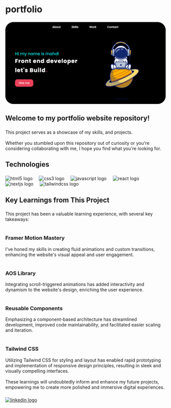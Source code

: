 <h1 align="left">portfolio</h1>

###

<div align="center">
  <img  src="https://github.com/mahdikamyabi1999/portfolio/blob/main/public/thumbnail.png"  />
</div>

###

<p align="left"></p>

###

<h2 align="left">Welcome to my portfolio website repository!</h2>

###

<p align="left">This project serves as a showcase of my skills, and projects. <br><br>Whether you stumbled upon this repository out of curiosity or you're considering collaborating with me, I hope you find what you're looking for.</h3>

###

<h2 align="left">Technologies</h2>

###

<div align="left">
  <img src="https://cdn.jsdelivr.net/gh/devicons/devicon/icons/html5/html5-original.svg" height="40" alt="html5 logo"  />
  <img width="12" />
  <img src="https://cdn.jsdelivr.net/gh/devicons/devicon/icons/css3/css3-original.svg" height="40" alt="css3 logo"  />
  <img width="12" />
  <img src="https://skillicons.dev/icons?i=js" height="40" alt="javascript logo"  />
  <img width="12" />
  <img src="https://cdn.jsdelivr.net/gh/devicons/devicon/icons/react/react-original.svg" height="40" alt="react logo"  />
  <img width="12" />
  <img src="https://skillicons.dev/icons?i=nextjs" height="40" alt="nextjs logo"  />
  <img width="12" />
  <img src="https://cdn.simpleicons.org/tailwindcss/06B6D4" height="40" alt="tailwindcss logo"  />
</div>

###

<h2 align="left">Key Learnings from This Project</h2>

###

<p align="left">This project has been a valuable learning experience, with several key takeaways:<br><br><h3>Framer Motion Mastery</h3>  I've honed my skills in creating fluid animations and custom transitions, enhancing the website's visual appeal and user engagement.<br><br><h3>AOS Library </h3> Integrating scroll-triggered animations has added interactivity and dynamism to the website's design, enriching the user experience.<br><br><h3>Reusable Components</h3> Emphasizing a component-based architecture has streamlined development, improved code maintainability, and facilitated easier scaling and iteration.<br><br><h3>Tailwind CSS</h3> Utilizing Tailwind CSS for styling and layout has enabled rapid prototyping and implementation of responsive design principles, resulting in sleek and visually compelling interfaces.<br><br>These learnings will undoubtedly inform and enhance my future projects, empowering me to create more polished and immersive digital experiences.</p>

###

<div align="left">
  <a href="https://www.linkedin.com/in/mahdikamyabi1999/" target="_blank">
    <img src="https://raw.githubusercontent.com/maurodesouza/profile-readme-generator/master/src/assets/icons/social/linkedin/default.svg" width="52" height="40" alt="linkedin logo"  />
  </a>
</div>

###
